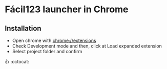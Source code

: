 # Fácil123 launcher in Chrome

## Installation

* Open chrome with [chrome://extensions]()
* Check Development mode and then, click at Load expanded extension
* Select project folder and confirm

:+1: :octocat:

